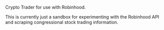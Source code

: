Crypto Trader for use with Robinhood.

This is currently just a sandbox for experimenting with the Robinhood API and scraping congressional stock trading information.
